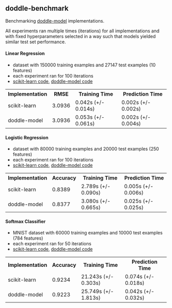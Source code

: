 ## doddle-benchmark
Benchmarking [doddle-model](https://github.com/picnicml/doddle-model) implementations.

All experiments ran multiple times (iterations) for all implementations and with fixed hyperparameters selected in a way such that models yielded similar test set performance.

#### Linear Regression
- dataset with 150000 training examples and 27147 test examples (10 features)
- each experiment ran for 100 iterations
- [scikit-learn code](src/main/scala/com/picnicml/doddlemodel/linear/sklearn_linear_regression.py), [doddle-model code](src/main/scala/com/picnicml/doddlemodel/linear/DoddleLinearRegression.scala)

<table>
<tr>
  <th>Implementation</th>
  <th>RMSE</th>
  <th>Training Time</th>
  <th>Prediction Time</th>
</tr>
<tr>
  <td>scikit-learn</td>
  <td>3.0936</td>
  <td>0.042s (+/- 0.014s)</td>
  <td>0.002s (+/- 0.002s)</td>
</tr>
<tr>
  <td>doddle-model</td>
  <td>3.0936</td>
  <td>0.053s (+/- 0.061s)</td>
  <td>0.002s (+/- 0.004s)</td>
</tr>
</table>

#### Logistic Regression
- dataset with 80000 training examples and 20000 test examples (250 features)
- each experiment ran for 100 iterations
- [scikit-learn code](src/main/scala/com/picnicml/doddlemodel/linear/sklearn_logistic_regression.py), [doddle-model code](src/main/scala/com/picnicml/doddlemodel/linear/DoddleLogisticRegression.scala)

<table>
<tr>
  <th>Implementation</th>
  <th>Accuracy</th>
  <th>Training Time</th>
  <th>Prediction Time</th>
</tr>
<tr>
  <td>scikit-learn</td>
  <td>0.8389</td>
  <td>2.789s (+/- 0.090s)</td>
  <td>0.005s (+/- 0.006s)</td>
</tr>
<tr>
  <td>doddle-model</td>
  <td>0.8377</td>
  <td>3.080s (+/- 0.665s)</td>
  <td>0.025s (+/- 0.025s)</td>
</tr>
</table>

#### Softmax Classifier
- MNIST dataset with 60000 training examples and 10000 test examples (784 features)
- each experiment ran for 50 iterations
- [scikit-learn code](src/main/scala/com/picnicml/doddlemodel/linear/sklearn_softmax_classifier.py), [doddle-model code](src/main/scala/com/picnicml/doddlemodel/linear/DoddleSoftmaxClassifier.scala)

<table>
<tr>
  <th>Implementation</th>
  <th>Accuracy</th>
  <th>Training Time</th>
  <th>Prediction Time</th>
</tr>
<tr>
  <td>scikit-learn</td>
  <td>0.9234</td>
  <td>21.243s (+/- 0.303s)</td>
  <td>0.074s (+/- 0.018s)</td>
</tr>
<tr>
  <td>doddle-model</td>
  <td>0.9223</td>
  <td>25.749s (+/- 1.813s)</td>
  <td>0.042s (+/- 0.032s)</td>
</tr>
</table>
